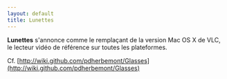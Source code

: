 ```yaml
---
layout: default
title: Lunettes
---
```


**Lunettes** s'annonce comme le remplaçant de la version Mac OS X de VLC, le
lecteur vidéo de référence sur toutes les plateformes.

Cf. [http://wiki.github.com/pdherbemont/Glasses](http://wiki.github.com/pdherbemont/Glasses)
